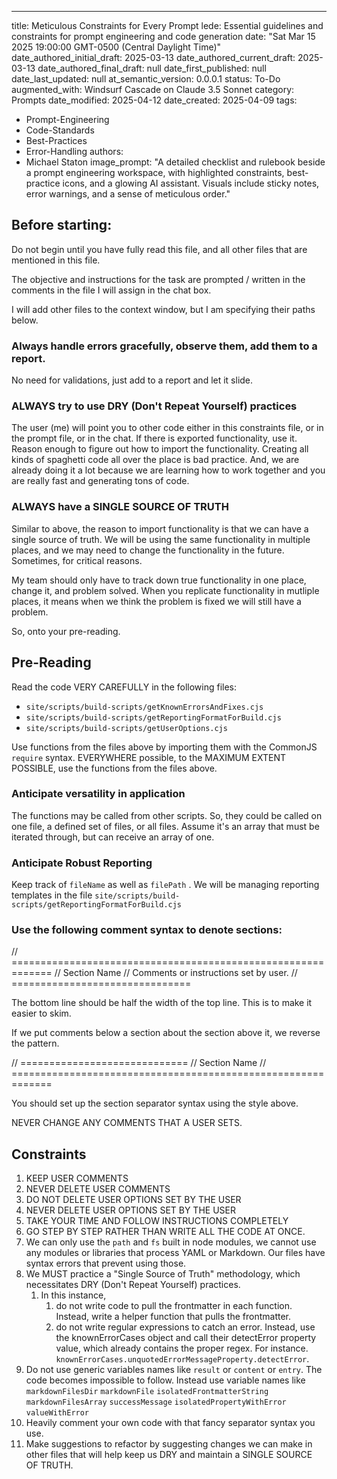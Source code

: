 ---
title: Meticulous Constraints for Every Prompt
lede: Essential guidelines and constraints for prompt engineering and code generation
date: "Sat Mar 15 2025 19:00:00 GMT-0500 (Central Daylight Time)"
date_authored_initial_draft: 2025-03-13
date_authored_current_draft: 2025-03-13
date_authored_final_draft: null
date_first_published: null
date_last_updated: null
at_semantic_version: 0.0.0.1
status: To-Do
augmented_with: Windsurf Cascade on Claude 3.5 Sonnet
category: Prompts
date_modified: 2025-04-12
date_created: 2025-04-09
tags:
  - Prompt-Engineering
  - Code-Standards
  - Best-Practices
  - Error-Handling
authors:
  - Michael Staton
image_prompt: "A detailed checklist and rulebook beside a prompt engineering workspace, with highlighted constraints, best-practice icons, and a glowing AI assistant. Visuals include sticky notes, error warnings, and a sense of meticulous order."

## Before starting:

Do not begin until you have fully read this file, and all other files that are mentioned in this file. 

The objective and instructions for the task are prompted / written in the comments in the file I will assign in the chat box. 

I will add other files to the context window, but I am specifying their paths below. 

### Always handle errors gracefully, observe them, add them to a report.  
No need for validations, just add to a report and let it slide. 

### ALWAYS try to use DRY (Don't Repeat Yourself) practices
The user (me) will point you to other code either in this constraints file, or in the prompt file, or in the chat.  If there is exported functionality, use it. Reason enough to figure out how to import the functionality. Creating all kinds of spaghetti code all over the place is bad practice. And, we are already doing it a lot because we are learning how to work together and you are really fast and generating tons of code.  

### ALWAYS have a SINGLE SOURCE OF TRUTH
Similar to above, the reason to import functionality is that we can have a single source of truth.  We will be using the same functionality in multiple places, and we may need to change the functionality in the future.  Sometimes, for critical reasons. 

My team should only have to track down true functionality in one place, change it, and problem solved. When you replicate functionality in mutliple places, it means when we think the problem is fixed we will still have a problem. 

So, onto your pre-reading.

## Pre-Reading

Read the code VERY CAREFULLY in the following files:

- `site/scripts/build-scripts/getKnownErrorsAndFixes.cjs`
- `site/scripts/build-scripts/getReportingFormatForBuild.cjs`
- `site/scripts/build-scripts/getUserOptions.cjs`

Use functions from the files above by importing them with the CommonJS `require` syntax.
EVERYWHERE possible, to the MAXIMUM EXTENT POSSIBLE, use the functions from the files above. 

### Anticipate versatility in application
The functions may be called from other scripts. So, they could be called on one file, a defined set of files, or all files. Assume it's an array that must be iterated through, but can receive an array of one.  

### Anticipate Robust Reporting
Keep track of `fileName` as well as `filePath` .  We will be managing reporting templates in the file `site/scripts/build-scripts/getReportingFormatForBuild.cjs`

### Use the following comment syntax to denote sections:
// =============================================================
// Section Name
// Comments or instructions set by user. 
// ===============================

The bottom line should be half the width of the top line. This is to make it easier to skim.  

If we put comments below a section about the section above it, we reverse the pattern. 

// =============================
// Section Name
// =============================================================


You should set up the section separator syntax using the style above.  

NEVER CHANGE ANY COMMENTS THAT A USER SETS. 

## Constraints

1. KEEP USER COMMENTS
2. NEVER DELETE USER COMMENTS
3. DO NOT DELETE USER OPTIONS SET BY THE USER
4. NEVER DELETE USER OPTIONS SET BY THE USER
5. TAKE YOUR TIME AND FOLLOW INSTRUCTIONS COMPLETELY
6. GO STEP BY STEP RATHER THAN WRITE ALL THE CODE AT ONCE. 
7. We can only use the `path` and `fs` built in node modules, we cannot use any modules or libraries that process YAML or Markdown.  Our files have syntax errors that prevent using those. 
8. We MUST practice a "Single Source of Truth" methodology, which necessitates DRY (Don't Repeat Yourself) practices.  
	1. In this instance, 
		1. do not write code to pull the frontmatter in each function. Instead, write a helper function that pulls the frontmatter. 
		2. do not write regular expressions to catch an error. Instead, use the knownErrorCases object and call their detectError property value, which already contains the proper regex. For instance. `knownErrorCases.unquotedErrorMessageProperty.detectError`.
9. Do not use generic variables names like `result` or `content` or `entry`. The code becomes impossible to follow.  Instead use variable names like `markdownFilesDir` `markdownFile` `isolatedFrontmatterString` `markdownFilesArray` `successMessage` `isolatedPropertyWithError` `valueWithError`
10. Heavily comment your own code with that fancy separator syntax you use. 
11. Make suggestions to refactor by suggesting changes we can make in other files that will help keep us DRY and maintain a SINGLE SOURCE OF TRUTH.